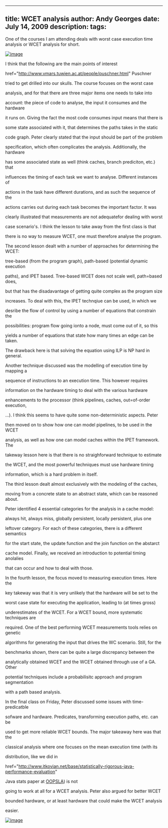 -----
title:  WCET analysis
author: Andy Georges
date: July 14, 2009
description: 
tags: 
-----







One of the courses I am attending deals with worst case execution time
analysis or WCET analysis for short.


[![image](B76A013B-0CFB-476A-A481-05F0E2231B04-1.jpg)](http://www.flickr.com/photos/itkovian/3715683959/)


I think that the following are the main points of interest


href="http://www.vmars.tuwien.ac.at/people/puschner.html"
Puschner


tried to get drilled into our skulls. The course focuses on the worst
case


analysis, and for that there are three major items one needs to take
into


account: the piece of code to analyse, the input it consumes and the
hardware


it runs on. Giving the fact the most code consumes input means that
there is


some state associated with it, that determines the paths takes in the
static


code graph. Peter clearly stated that the input should be part of the
problem


specification, which often complicates the analysis. Additionally, the
hardware


has some associated state as well (think caches, branch prediciton,
etc.) that


influences the timing of each task we want to analyse. Different
instances of


actions in the task have different durations, and as such the sequence
of the


actions carries out during each task becomes the important factor. It
was


clearly illustrated that measurements are not adequatefor dealing with
worst


case scenario's. I think the lesson to take away from the first class is
that


there is no way to measure WCET, one must therefore analyse the program.


The second lesson dealt with a number of approaches for determining the
WCET:


tree-based (from the program graph), path-based (potential dynamic
execution


paths), and IPET based. Tree-based WCET does not scale well, path=based
does,


but that has the disadavantage of getting quite complex as the program
size


increases. To deal with this, the IPET technqiue can be used, in which
we


desribe the flow of control by using a number of equations that
constrain the


possibilities: program flow going ionto a node, must come out of it, so
this


yields a number of equations that state how many times an edge can be
taken.


The drawback here is that solving the equation using ILP is NP hard in
general.


Another technique discussed was the modelling of execution time by
mapping a


sequence of instructions to an execution time. This however requires


information on the hardware timing to deal with the various hardware


enhancements to the processor (think pipelines, caches, out=of-order
execution,


...). I think this seems to have quite some non-deterministic aspects.
Peter


then moved on to show how one can model pipelines, to be used in the
WCET


analysis, as well as how one can model caches within the IPET framework.
The


takeway lesson here is that there is no straighforward technique to
estimate


the WCET, and the most powerful techniques must use hardware timing


information, which is a hard problem in itself.


The third lesson dealt almost exclusively with the modeling of the
caches,


moving from a concrete state to an abstract state, which can be reasoned
about.


Peter identified 4 essential categories for the analysis in a cache
model:


always hit, always miss, globally persistent, locally persistent, plus
one


leftover category. For each of these categories, there is a different
semantics


for the start state, the update function and the join function on the
abstarct


cache model. Finally, we received an introduction to potential timing
anolalies


that can occur and how to deal with those.


In the fourth lesson, the focus moved to measuring execution times. Here
the


key takeway was that it is very unlikely that the hardware will be set
to the


worst case state for executing the application, leading to (at times
gross)


underestimates of the WCET. For a WCET bound, more systematic techniques
are


required. One of the best performing WCET measurements tools relies on
genetic


algorithms for generating the input that drives the WC scenario. Still,
for the


benchmarks shown, there can be quite a large discrepancy between the


analytically obtained WCET and the WCET obtained through use of a GA.
Other


potential techniques include a probabilisitc approach and program
segmentation


with a path based analysis.


In the final class on Friday, Peter discussed some issues with
time-predicatble


sofware and hardware. Predicates, transforming execution paths, etc. can
be


used to get more reliable WCET bounds. The major takeaway here was that
the


classical analysis where one focuses on the mean execution time (with
its


distribution, like we did in


href="http://www.itkovian.net/base/statistically-rigorous-java-performance-evaluation"


Java stats paper at [OOPSLA](http://www.ooplsa.org/)) is not


going to work at all for a WCET analysis. Peter also argued for better
WCET


bounded hardware, or at least hardware that could make the WCET analysis


easier.


[![image](B76A013B-0CFB-476A-A481-05F0E2231B04-2.jpg)](http://www.flickr.com/photos/itkovian/3729256016/)




